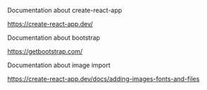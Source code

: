 Documentation about create-react-app

https://create-react-app.dev/

Documentation about bootstrap

https://getbootstrap.com/

Documentation about image import

https://create-react-app.dev/docs/adding-images-fonts-and-files
